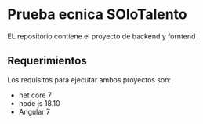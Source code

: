 # Prueba ecnica SOloTalento

EL repositorio contiene el proyecto de backend y forntend

## Requerimientos

Los requisitos para ejecutar ambos proyectos son:

 - net core 7
 - node js 18.10
 - Angular 7
